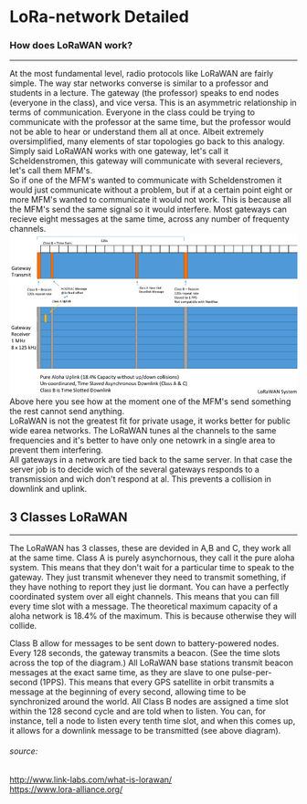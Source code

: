 LoRa-network Detailed
===
### How does LoRaWAN work?
---
At the most fundamental level, radio protocols like LoRaWAN are fairly simple. The way star networks converse is similar to a professor and students in a lecture. The gateway (the professor) speaks to end nodes (everyone in the class), and vice versa. This is an asymmetric relationship in terms of communication. Everyone in the class could be trying to communicate with the professor at the same time, but the professor would not be able to hear or understand them all at once. Albeit extremely oversimplified, many elements of star topologies go back to this analogy.
Simply said LoRaWAN works with one gateway, let's call it Scheldenstromen, this gateway will communicate with several recievers, let's call them MFM's.  
So if one of the MFM's wanted to communicate with Scheldenstromen it would just communicate without a problem, but if at a certain point eight or more MFM's wanted to communicate it would not work. This is because all the MFM's send the same signal so it would interfere. Most gateways can recieve eight messages at the same time, across any number of frequenty channels.  
![alt text](https://github.com/TimVosch/Aqua/blob/master/Theory/Media/LoRaWAN%20signals.png "LoraWan Signals")  
Above here you see how at the moment one of the MFM's send something the rest cannot send anything.  
LoRaWAN is not the greatest fit for private usage, it works better for public wide earea networks. The LoRaWAN tunes al the channels to the same frequencies and it's better to have only one netowrk in a single area to prevent them interfering.  
All gateways in a network are tied back to the same server. In that case the server job is to decide wich of the several gateways responds to a transmission and wich don't respond at al. This prevents a collision in downlink and uplink.  
## 3 Classes LoRaWAN
---
The LoRaWAN has 3 classes, these are devided in A,B and C, they work all at the same time. Class A is purely asynchornous, they call it the pure aloha system. This means that they don't wait for a particular time to speak to the gateway. They just transmit whenever they need to transmit something, if they have nothing to report they just lie dormant. You can have a perfectly coordinated system over all eight channels. This means that you can fill every time slot with a message. The theoretical maximum capacity of a aloha network is 18.4% of the maximum. This is because otherwise they will collide.  

Class B allow for messages to be sent down to battery-powered nodes. Every 128 seconds, the gateway transmits a beacon. (See the time slots across the top of the diagram.) All LoRaWAN base stations transmit beacon messages at the exact same time, as they are slave to one pulse-per-second (1PPS). This means that every GPS satellite in orbit transmits a message at the beginning of every second, allowing time to be synchronized around the world. All Class B nodes are assigned a time slot within the 128 second cycle and are told when to listen. You can, for instance, tell a node to listen every tenth time slot, and when this comes up, it allows for a downlink message to be transmitted (see above diagram).
###### source:
http://www.link-labs.com/what-is-lorawan/  
https://www.lora-alliance.org/  